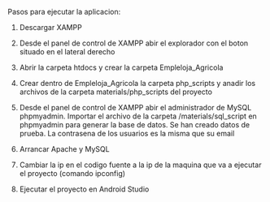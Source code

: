 Pasos para ejecutar la aplicacion:

1. Descargar XAMPP

2. Desde el panel de control de XAMPP abir el explorador con el boton situado en el lateral derecho

3. Abrir la carpeta htdocs y crear la carpeta Empleloja_Agricola

4. Crear dentro de Empleloja_Agricola la carpeta php_scripts y anadir los archivos de la carpeta materials/php_scripts del proyecto

5. Desde el panel de control de XAMPP abir el administrador de MySQL phpmyadmin.
Importar el archivo de la carpeta /materials/sql_script en phpmyadmin para generar la base de datos.
Se han creado datos de prueba. La contrasena de los usuarios es la misma que su email

6. Arrancar Apache y MySQL

7. Cambiar la ip en el codigo fuente a la ip de la maquina que va a ejecutar el proyecto (comando ipconfig)

8. Ejecutar el proyecto en Android Studio